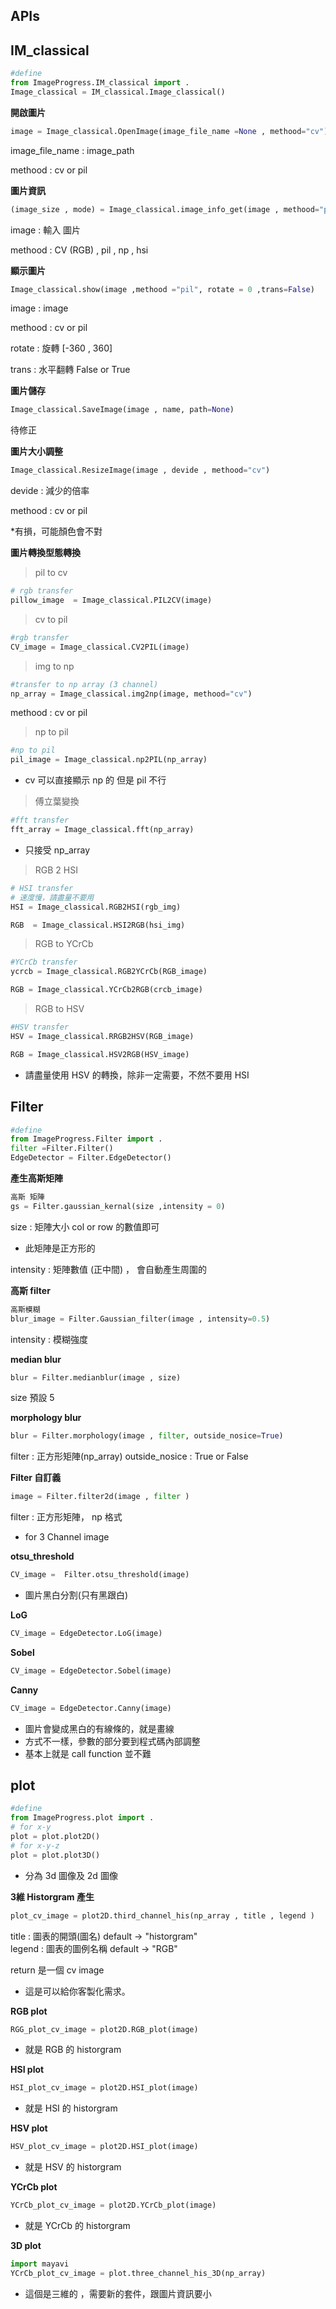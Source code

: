 ## APIs

## IM_classical

```python 
#define
from ImageProgress.IM_classical import . 
Image_classical = IM_classical.Image_classical()
```

**開啟圖片**
```python
image = Image_classical.OpenImage(image_file_name =None , methood="cv")
```
image_file_name : image_path 

methood         : cv or pil

**圖片資訊**
```python 
(image_size , mode) = Image_classical.image_info_get(image , methood="pil")
```
image : 輸入 圖片

methood : CV (RGB) , pil , np , hsi

**顯示圖片**
```python
Image_classical.show(image ,methood ="pil", rotate = 0 ,trans=False)
```
image : image 

methood : cv or pil 

rotate : 旋轉 [-360 , 360]

trans : 水平翻轉 False or True


**圖片儲存**
```python
Image_classical.SaveImage(image , name, path=None)
```
待修正

**圖片大小調整**
```python
Image_classical.ResizeImage(image , devide , methood="cv")
```
devide : 減少的倍率

methood : cv or pil 

*有損，可能顏色會不對

**圖片轉換型態轉換**

> pil to cv
```python
# rgb transfer
pillow_image  = Image_classical.PIL2CV(image)
```

> cv to pil
```python
#rgb transfer
CV_image = Image_classical.CV2PIL(image)
```

> img to np 
```python
#transfer to np array (3 channel)
np_array = Image_classical.img2np(image, methood="cv")
```
methood : cv or pil


> np to pil 
```python
#np to pil 
pil_image = Image_classical.np2PIL(np_array)
```
* cv 可以直接顯示 np 的 但是 pil 不行

> 傅立葉變換
```python
#fft transfer  
fft_array = Image_classical.fft(np_array)
```
* 只接受 np_array

> RGB 2 HSI
```python
# HSI transfer  
# 速度慢，請盡量不要用
HSI = Image_classical.RGB2HSI(rgb_img)

RGB  = Image_classical.HSI2RGB(hsi_img)
```

> RGB to YCrCb
```python
#YCrCb transfer 
ycrcb = Image_classical.RGB2YCrCb(RGB_image)

RGB = Image_classical.YCrCb2RGB(crcb_image)
```

> RGB to HSV
```python
#HSV transfer 
HSV = Image_classical.RRGB2HSV(RGB_image)

RGB = Image_classical.HSV2RGB(HSV_image)
```
* 請盡量使用 HSV 的轉換，除非一定需要，不然不要用 HSI

## Filter

```python
#define
from ImageProgress.Filter import . 
filter =Filter.Filter()
EdgeDetector = Filter.EdgeDetector()
```

**產生高斯矩陣**
```python
高斯 矩陣
gs = Filter.gaussian_kernal(size ,intensity = 0)
```
size : 矩陣大小 col or row 的數值即可
* 此矩陣是正方形的
  
intensity : 矩陣數值 (正中間) ， 會自動產生周圍的

**高斯 filter**
```python
高斯模糊
blur_image = Filter.Gaussian_filter(image , intensity=0.5)
```
intensity : 模糊強度

**median blur**
```python
blur = Filter.medianblur(image , size)
```
size 預設 5 

**morphology blur**
```python
blur = Filter.morphology(image , filter, outside_nosice=True)
```
filter : 正方形矩陣(np_array)
outside_nosice : True or False


**Filter 自訂義**
```python
image = Filter.filter2d(image , filter )
```
filter : 正方形矩陣， np 格式
* for 3 Channel image
  
**otsu_threshold**
```python
CV_image =  Filter.otsu_threshold(image)
```
* 圖片黑白分割(只有黑跟白)

**LoG**
```python
CV_image = EdgeDetector.LoG(image)
```
**Sobel**
```python
CV_image = EdgeDetector.Sobel(image)
```
**Canny**
```python
CV_image = EdgeDetector.Canny(image)
```
* 圖片會變成黑白的有線條的，就是畫線 
* 方式不一樣，參數的部分要到程式碼內部調整
* 基本上就是 call function 並不難



## plot 

```python
#define
from ImageProgress.plot import . 
# for x-y 
plot = plot.plot2D()
# for x-y-z
plot = plot.plot3D()
```
* 分為 3d 圖像及 2d 圖像
  
**3維 Historgram 產生**
```python
plot_cv_image = plot2D.third_channel_his(np_array , title , legend )
```
title : 圖表的開頭(圖名) default -> "historgram"  
legend : 圖表的圖例名稱 default -> "RGB"

return 是一個 cv image 

* 這是可以給你客製化需求。

**RGB plot**
```python  
RGG_plot_cv_image = plot2D.RGB_plot(image)
```
* 就是 RGB 的 historgram 

**HSI plot**
```python  
HSI_plot_cv_image = plot2D.HSI_plot(image)
```
* 就是 HSI 的 historgram 

**HSV plot**
```python  
HSV_plot_cv_image = plot2D.HSI_plot(image)
```
* 就是 HSV 的 historgram 

**YCrCb plot**
```python
YCrCb_plot_cv_image = plot2D.YCrCb_plot(image)
```
* 就是 YCrCb 的 historgram 


**3D plot**
```python
import mayavi
YCrCb_plot_cv_image = plot.three_channel_his_3D(np_array)
```
* 這個是三維的 ，需要新的套件，跟圖片資訊要小